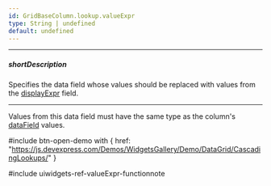 ```yaml
---
id: GridBaseColumn.lookup.valueExpr
type: String | undefined
default: undefined
---
```

---
##### shortDescription
Specifies the data field whose values should be replaced with values from the [displayExpr](/api-reference/_hidden/GridBaseColumn/lookup/displayExpr.md '{basewidgetpath}/Configuration/columns/lookup/#displayExpr') field.

---
Values from this data field must have the same type as the column's [dataField](/api-reference/_hidden/GridBaseColumn/dataField.md '{basewidgetpath}/Configuration/columns/#dataField') values.

#include btn-open-demo with {
    href: "https://js.devexpress.com/Demos/WidgetsGallery/Demo/DataGrid/CascadingLookups/"
}

#include uiwidgets-ref-valueExpr-functionnote